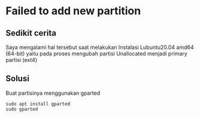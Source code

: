# Failed to add new partition

## Sedikit cerita

Saya mengalami hal tersebut saat melakukan Instalasi Lubuntu20.04 amd64 (64-bit) yaitu pada proses mengubah partisi Unallocated menjadi primary partisi (ext4)

## Solusi

Buat partisinya menggunakan gparted

```
sudo apt install gparted
sudo gparted
```
